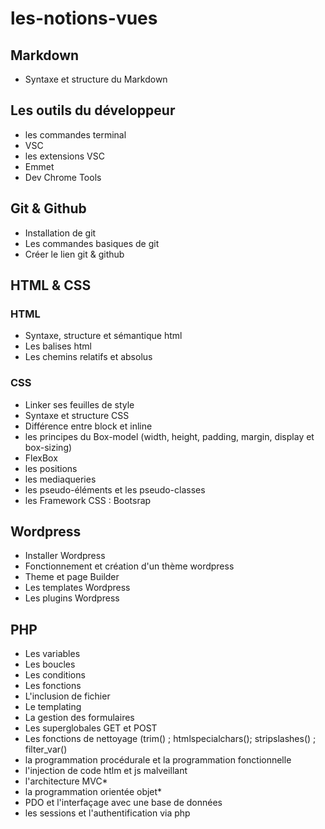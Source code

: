 # les-notions-vues

## Markdown

- Syntaxe et structure du Markdown

## Les outils du développeur

- les commandes terminal
- VSC
- les extensions VSC
- Emmet
- Dev Chrome Tools

## Git & Github

- Installation de git
- Les commandes basiques de git
- Créer le lien git & github

## HTML & CSS

### HTML
- Syntaxe, structure et sémantique html
- Les balises html
- Les chemins relatifs et absolus

### CSS

- Linker ses feuilles de style
- Syntaxe et structure CSS
- Différence entre block et inline
- les principes du Box-model (width, height, padding, margin, display et box-sizing)
- FlexBox
- les positions
- les mediaqueries 
- les pseudo-éléments et les pseudo-classes
- les Framework CSS : Bootsrap 

## Wordpress

- Installer Wordpress
- Fonctionnement et création d'un thème wordpress
- Theme et page Builder
- Les templates Wordpress
- Les plugins Wordpress

## PHP

- Les variables
- Les boucles
- Les conditions
- Les fonctions
- L'inclusion de fichier
- Le templating
- La gestion des formulaires
- Les superglobales GET et POST
- Les fonctions de nettoyage (trim() ; htmlspecialchars(); stripslashes() ; filter_var()
- la programmation procédurale et la programmation fonctionnelle
- l'injection de code htlm et js malveillant 
- l'architecture MVC*
- la programmation orientée objet*
- PDO et l'interfaçage avec une base de données
- les sessions et l'authentification via php

